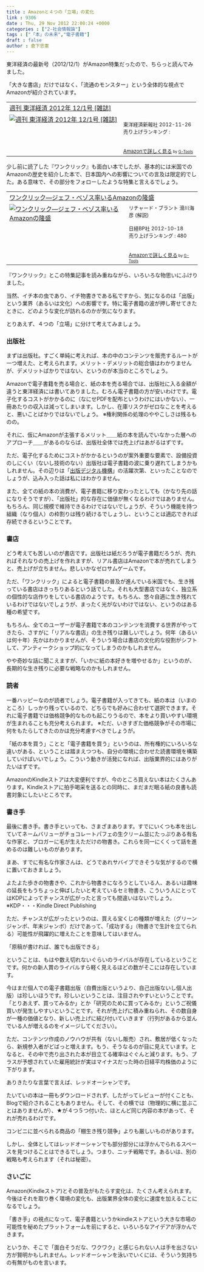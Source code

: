 ```yaml
---
title : Amazonと４つの「立場」の変化
link : 9306
date : Thu, 29 Nov 2012 22:00:24 +0000
categories : ["2-社会情報論"]
tags : ["「本」の未来","電子書籍"]
draft : false
author : 倉下忠憲
---
```


東洋経済の最新号（2012/12/1）がAmazon特集だったので、ちらっと読んでみました。

「大きな書店」だけではなく、「流通のモンスター」という全体的な視点でAmazonが紹介されています。

<table  border="0" cellpadding="5"><tr><td colspan="2"><a href="http://www.amazon.co.jp/%E9%80%B1%E5%88%8A-%E6%9D%B1%E6%B4%8B%E7%B5%8C%E6%B8%88-2012%E5%B9%B4-12-1%E5%8F%B7/dp/B00A78SIV8%3FSubscriptionId%3D15SMZCTB9V8NGR2TW082%26tag%3Drashita1000-22%26linkCode%3Dxm2%26camp%3D2025%26creative%3D165953%26creativeASIN%3DB00A78SIV8" target="_blank">週刊 東洋経済 2012年 12/1号 [雑誌]</a><img src="http://www.assoc-amazon.jp/e/ir?t=rashita1000-22&l=ur2&o=9" width="1" height="1" style="border: none;" alt="" /></td></tr><tr><td valign="top"><a href="http://www.amazon.co.jp/%E9%80%B1%E5%88%8A-%E6%9D%B1%E6%B4%8B%E7%B5%8C%E6%B8%88-2012%E5%B9%B4-12-1%E5%8F%B7/dp/B00A78SIV8%3FSubscriptionId%3D15SMZCTB9V8NGR2TW082%26tag%3Drashita1000-22%26linkCode%3Dxm2%26camp%3D2025%26creative%3D165953%26creativeASIN%3DB00A78SIV8" target="_blank"><img src="http://ecx.images-amazon.com/images/I/51nERaQJnHL._SL160_.jpg" border="0" alt="週刊 東洋経済 2012年 12/1号 [雑誌]" /></a></td><td valign="top"><font size="-1"><br />東洋経済新報社  2012-11-26<br />売り上げランキング : <br /><br /><br /><a href="http://www.amazon.co.jp/%E9%80%B1%E5%88%8A-%E6%9D%B1%E6%B4%8B%E7%B5%8C%E6%B8%88-2012%E5%B9%B4-12-1%E5%8F%B7/dp/B00A78SIV8%3FSubscriptionId%3D15SMZCTB9V8NGR2TW082%26tag%3Drashita1000-22%26linkCode%3Dxm2%26camp%3D2025%26creative%3D165953%26creativeASIN%3DB00A78SIV8" target="_blank">Amazonで詳しく見る</a></font><font size="-2"> by <a href="http://www.goodpic.com/mt/aws/index.html" >G-Tools</a></font></td></tr></table>

少し前に読了した『ワンクリック』も面白い本でしたが、基本的には米国でのAmazonの歴史を紹介した本で、日本国内への影響についての言及は限定的でした。ある意味で、その部分をフォローしたような特集と言えるでしょう。

<table  border="0" cellpadding="5"><tr><td colspan="2"><a href="http://www.amazon.co.jp/%E3%83%AF%E3%83%B3%E3%82%AF%E3%83%AA%E3%83%83%E3%82%AF%E2%80%95%E3%82%B8%E3%82%A7%E3%83%95%E3%83%BB%E3%83%99%E3%82%BE%E3%82%B9%E7%8E%87%E3%81%84%E3%82%8BAmazon%E3%81%AE%E9%9A%86%E7%9B%9B-%E3%83%AA%E3%83%81%E3%83%A3%E3%83%BC%E3%83%89%E3%83%BB%E3%83%96%E3%83%A9%E3%83%B3%E3%83%88/dp/4822249158%3FSubscriptionId%3D15SMZCTB9V8NGR2TW082%26tag%3Drashita1000-22%26linkCode%3Dxm2%26camp%3D2025%26creative%3D165953%26creativeASIN%3D4822249158" target="_blank">ワンクリック―ジェフ・ベゾス率いるAmazonの隆盛</a><img src="http://www.assoc-amazon.jp/e/ir?t=rashita1000-22&l=ur2&o=9" width="1" height="1" style="border: none;" alt="" /></td></tr><tr><td valign="top"><a href="http://www.amazon.co.jp/%E3%83%AF%E3%83%B3%E3%82%AF%E3%83%AA%E3%83%83%E3%82%AF%E2%80%95%E3%82%B8%E3%82%A7%E3%83%95%E3%83%BB%E3%83%99%E3%82%BE%E3%82%B9%E7%8E%87%E3%81%84%E3%82%8BAmazon%E3%81%AE%E9%9A%86%E7%9B%9B-%E3%83%AA%E3%83%81%E3%83%A3%E3%83%BC%E3%83%89%E3%83%BB%E3%83%96%E3%83%A9%E3%83%B3%E3%83%88/dp/4822249158%3FSubscriptionId%3D15SMZCTB9V8NGR2TW082%26tag%3Drashita1000-22%26linkCode%3Dxm2%26camp%3D2025%26creative%3D165953%26creativeASIN%3D4822249158" target="_blank"><img src="http://ecx.images-amazon.com/images/I/41nv1XgGsDL._SL160_.jpg" border="0" alt="ワンクリック―ジェフ・ベゾス率いるAmazonの隆盛" /></a></td><td valign="top"><font size="-1">リチャード・ブラント 滑川海彦 (解説) <br /><br />日経BP社  2012-10-18<br />売り上げランキング : 480<br /><br /><br /><a href="http://www.amazon.co.jp/%E3%83%AF%E3%83%B3%E3%82%AF%E3%83%AA%E3%83%83%E3%82%AF%E2%80%95%E3%82%B8%E3%82%A7%E3%83%95%E3%83%BB%E3%83%99%E3%82%BE%E3%82%B9%E7%8E%87%E3%81%84%E3%82%8BAmazon%E3%81%AE%E9%9A%86%E7%9B%9B-%E3%83%AA%E3%83%81%E3%83%A3%E3%83%BC%E3%83%89%E3%83%BB%E3%83%96%E3%83%A9%E3%83%B3%E3%83%88/dp/4822249158%3FSubscriptionId%3D15SMZCTB9V8NGR2TW082%26tag%3Drashita1000-22%26linkCode%3Dxm2%26camp%3D2025%26creative%3D165953%26creativeASIN%3D4822249158" target="_blank">Amazonで詳しく見る</a></font><font size="-2"> by <a href="http://www.goodpic.com/mt/aws/index.html" >G-Tools</a></font></td></tr></table>

『ワンクリック』とこの特集記事を読み重ねながら、いろいろな物思いにふけりました。

当然、イチ本の虫であり、イチ物書きである私ですから、気になるのは「出版」という業界（あるいは文化）への影響です。特に電子書籍の波が押し寄せてきたときに、どのような変化が訪れるのかが気になります。

とりあえず、４つの「立場」に分けて考えてみましょう。

<h3>出版社</h3>
まずは出版社。すごく単純に考えれば、本の中のコンテンツを販売するルートが一つ増えた、と考えられます。メリット・デメリットの総合値はわかりませんが、デメリットばかりではない、というのが本当のところでしょう。

Amazonで電子書籍を売る場合と、紙の本を売る場合では、出版社に入る金額が違うと東洋経済には書いてありました。むろん電子書籍の方が安いわけです。電子化するコストがかかるのに（なにせPDFを配布というわけにはいかない）、一冊あたりの収入は減ってしまいます。しかし、在庫リスクがゼロなことを考えると、悪いことばかりではないでしょう。
※権利関係の処理のややこしさは残るものの。

それに、仮にAmazonが主張するメリット＿＿紙の本を読んでいなかった層へのアプローチ＿＿があるのならば、出版社全体では売上げはあがるはずです。

ただ、電子化するためにコストがかかるというのが案外重要な要素で、設備投資のしにくい（ないし技術のない）出版社は電子書籍の波に乗り遅れてしまうかもしれません。その辺りは「<a href="http://www.pubridge.jp/" target="_blank">出版デジタル機構</a>」の活躍次第、といったことなのでしょうが、込み入った話は私にはわかりません。

また、全ての紙の本の消費が、電子書籍に移り変わったとしても（かなり先の話になりそうですが）、「出版社」的な存在に価値が無くなるわけではありません。もちろん、同じ規模で維持できるわけではないでしょうが、そういう機能を持つ組織（なり個人）の枠割りは残り続けるでしょうし、ということは適応できれば存続できるということです。

<h3>書店</h3>
どう考えても苦しいのが書店です。出版社は紙だろうが電子書籍だろうが、売れればそれなりの売上げを作れますが、リアル書店はAmazonで本が売れてしまうと、売上げが立ちません。悲しいかなゼロサムゲームです。

ただ、「ワンクリック」によると電子書籍の普及が進んでいる米国でも、生き残っている書店はきっちりあるという話でした。それも大型書店ではなく、独立系の個性的な店作りをしている書店のようです。もちろん、悠々自適に生き残れているわけではないでしょうが、まったく光がないわけではない、というのはある種の希望です。

もちろん、全てのユーザーが電子書籍で本のコンテンツを消費する世界がやってきたら、さすがに「リアルな書店」の生き残りは難しいでしょう。何年（あるいは何十年）先かはわかりませんが、そういう場合は書店の文化的な役割がシフトして、アンティークショップ的になってしまうのかもしれません。

やや奇妙な話に聞こえますが、「いかに紙の本好きを増やせるか」というのが、長期的な生き残りに必要な戦略なのかもしれません。

<h3>読者</h3>
一番ハッピーなのが読者でしょう。電子書籍が入ってきても、紙の本は（いまのところ）しっかり残っているので、どちらでも好みに合わせて選択できます。それに電子書籍では価格競争的なものも起こりうるので、本をより買いやすい環境が生まれることも充分考えられます。
※ただ、いきすぎた価格競争がその市場に何をもたらしてきたのかは充分考慮すべきでしょうが。

「紙の本を買う」ことと「電子書籍を買う」というのは、所有権的にいろいろな違いがある、ということは踏まえつつも、自分の環境に合わせた読書環境を構築していけばいいでしょう。こういう動きが活発になれば、出版業界的にはありがたいはずです。

AmazonのKindleストアは大変便利ですが、今のところ買えない本はたくさんあります。Kindleストアに拍手喝采を送るとの同時に、まだまだ眠る紙の良書も読書対象にしたいところです。

<h3>書き手</h3>
最後に書き手。書き手といっても、さまざまあります。すでにいくつも本を出していてネームバリューがチョコレートパフェの生クリーム並にたっぷりある有名な作家と、ブロガーに毛が生えただけの物書き。これらを同一にくくって話を進めるのは難しいものがあります。

まあ、すでに有名な作家さんは、どうであれサバイブできそうな気がするので横に置いておきましょう。

よたよた歩きの物書きや、これから物書きになろうとしている人、あるいは趣味の延長をもうちょっと伸ばしたいと考えているセミ物書き、こういう人にとってはKDPによってチャンスが広がったと言っても間違いはないでしょう。
※KDP・・・Kindle Direct Publishing

ただ、チャンスが広がったというのは、買える宝くじの種類が増えた（グリーンジャンボ、年末ジャンボ）だけであって、「成功する」（物書きで生計を立てられる）可能性が飛躍的に増えたことを意味してはいません。

「原稿が書ければ、誰でも出版できる」

ということは、もはや数え切れないぐらいのライバルが存在しているということです。何かの新人賞のライバルすら軽く見えるほどの数がそこには存在しています。

今はまだ個人での電子書籍出版（自費出版というより、自己出版ないし個人出版）は珍しいほうです。珍しいということは、注目されやすいということです。「とりあえず、買ってみるか」とか「研究のために買ってみるか」というご祝儀買いが発生しやすいということです。それが売上げに積み重ねられ、その数自身が一種の価値となり、新しい売上げに結び付いていきます（行列があるから並んでいる人が増えるのをイメージしてください）。

ただ、コンテンツ作成のノウハウが共有（ないし販売）され、敷居が低くなったら、新規参入者がどばっと増えます。もう、そうなるのが目に見えています。となると、その中で売り出された本が目立てる確率はぐぐんと減ります。もう、プラスが予想されていた雇用統計が実はマイナスだった時の日経平均株価のように下がります。

ありきたりな言葉で言えば、レッドオーシャンです。

たいていの本は一冊もダウンロードされず、したがってレビューが付くことも、Blogで紹介されることもありません。そして、その横では（物理的に横に並ぶことはありませんが）、★が４つ５つ付いた、ほとんど同じ内容の本があって、それが売れるわけです。

コンビニに並べられる商品の「棚生き残り競争」よりも厳しいものがあります。

しかし、全体としてはレッドオーシャンでも部分部分には浮かんでられるスペースを見つけることはできるでしょう。つまり、ニッチ戦略です。あるいは、別の戦略も考えられます（それは秘密）。

<h3>さいごに</h3>
Amazon(Kindleストア)とその普及がもたらす変化は、たくさん考えられます。今後はそれを取り巻く環境の変化も、出版業界全体の変化に速度を加えることになるでしょう。

「書き手」の視点になって、電子書籍というかkindleストアという大きな市場の可能性を秘めたプラットフォームを前にすると、いろいろなアイデアが浮かんできます。

というか、そこで「面白そうだな、ワクワク」と感じられない人は手を出さない方が賢明かもしれません。レッドオーシャンを泳いでいくには、そういう気持ちの有無がものを言います。

